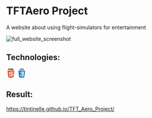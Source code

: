 # TFTAero Project

<p>A website about using flight-simulators for entertainment</p>

![full_website_screenshot](https://user-images.githubusercontent.com/104452692/178552253-e37e1f4c-4c27-434d-909b-a0ff78ed7286.png)

## Technologies:
<code><img height="25" src="https://raw.githubusercontent.com/github/explore/80688e429a7d4ef2fca1e82350fe8e3517d3494d/topics/html/html.png"></code>
<code><img height="25" src="https://raw.githubusercontent.com/github/explore/80688e429a7d4ef2fca1e82350fe8e3517d3494d/topics/css/css.png"></code>

## Result:
https://tintinelle.github.io/TFT_Aero_Project/
